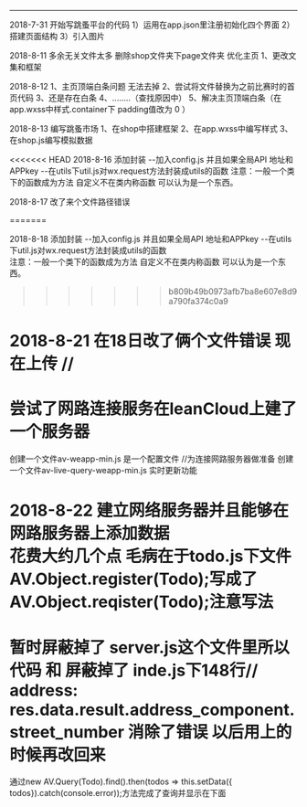 ********************************************************************
2018-7-31 
开始写跳蚤平台的代码
1）运用在app.json里注册初始化四个界面
2）搭建页面结构
3）引入图片

2018-8-11
多余无关文件太多
删除shop文件夹下page文件夹
优化主页
    1、更改文集和框架

2018-8-12
1、主页顶端白条问题  无法去掉
2、尝试将文件替换为之前比赛时的首页代码
3、还是存在白条
4、........（查找原因中）
5、解决主页顶端白条（在app.wxss中样式.container下 padding值改为 0 ）


2018-8-13
编写跳蚤市场
1、在shop中搭建框架
2、在app.wxss中编写样式
3、在shop.js编写模拟数据

<<<<<<< HEAD
2018-8-16 添加封装 --加入config.js 并且如果全局API 地址和APPkey --在utils下util.js对wx.request方法封装成utils的函数
注意：一般一个类下的函数成为方法 自定义不在类内称函数 可以认为是一个东西。

2018-8-17
改了来个文件路径错误

=======

2018-8-18
添加封装 
--加入config.js 并且如果全局API 地址和APPkey
--在utils下util.js对wx.request方法封装成utils的函数     
  注意：一般一个类下的函数成为方法   自定义不在类内称函数  可以认为是一个东西。
>>>>>>> b809b49b0973afb7ba8e607e8d9a790fa374c0a9


2018-8-21 
在18日改了俩个文件错误 现在上传 //
===============
尝试了网路连接服务在leanCloud上建了一个服务器 
===============
创建一个文件av-weapp-min.js  是一个配置文件 //为连接网路服务器做准备
创建一个文件av-live-query-weapp-min.js 实时更新功能

2018-8-22
建立网络服务器并且能够在网路服务器上添加数据  
花费大约几个点 毛病在于todo.js下文件 AV.Object.register(Todo);写成了AV.Object.reqister(Todo);注意写法
====================================================
暂时屏蔽掉了 server.js这个文件里所以代码  和  屏蔽掉了 inde.js下148行// address: res.data.result.address_component.street_number
消除了错误  以后用上的时候再改回来
====================================================
通过new AV.Query(Todo).find().then(todos => this.setData({ todos}).catch(console.error));方法完成了查询并显示在下面